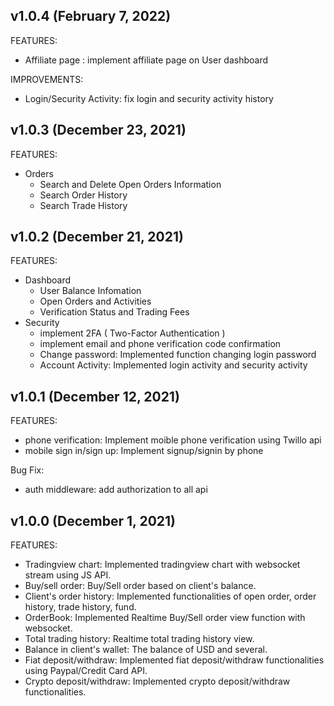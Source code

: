 ## v1.0.4 (February 7, 2022)

FEATURES:

- Affiliate page : implement affiliate page on User dashboard

IMPROVEMENTS:

- Login/Security Activity: fix login and security activity history

## v1.0.3 (December 23, 2021)

FEATURES:

- Orders
  - Search and Delete Open Orders Information
  - Search Order History
  - Search Trade History

## v1.0.2 (December 21, 2021)

FEATURES:

- Dashboard
  - User Balance Infomation
  - Open Orders and Activities
  - Verification Status and Trading Fees
- Security
  - implement 2FA ( Two-Factor Authentication )
  - implement email and phone verification code confirmation
  - Change password: Implemented function changing login password
  - Account Activity: Implemented login activity and security activity

## v1.0.1 (December 12, 2021)

FEATURES:

- phone verification: Implement moible phone verification using Twillo api
- mobile sign in/sign up: Implement signup/signin by phone

Bug Fix:

- auth middleware: add authorization to all api

## v1.0.0 (December 1, 2021)

FEATURES:

- Tradingview chart: Implemented tradingview chart with websocket stream using JS API.
- Buy/sell order: Buy/Sell order based on client's balance.
- Client's order history: Implemented functionalities of open order, order history, trade history, fund.
- OrderBook: Implemented Realtime Buy/Sell order view function with websocket.
- Total trading history: Realtime total trading history view.
- Balance in client's wallet: The balance of USD and several.
- Fiat deposit/withdraw: Implemented fiat deposit/withdraw functionalities using Paypal/Credit Card API.
- Crypto deposit/withdraw: Implemented crypto deposit/withdraw functionalities.
